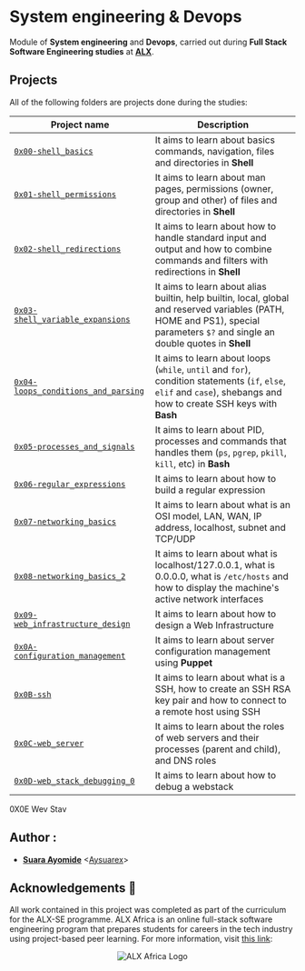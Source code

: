# System engineering & Devops

Module of **System engineering** and **Devops**, carried out during **Full Stack Software Engineering studies** at **[ALX](https://www.alxafrica.com/)**.

## Projects
All of the following folders are projects done during the studies:

| Project name | Description |
| ------------ | ----------- |
| [`0x00-shell_basics`](https://github.com/aysuarex/alx-system_engineering-devops/tree/master/0x00-shell_basics) | It aims to learn about basics commands, navigation, files and directories in **Shell** |
| [`0x01-shell_permissions`](https://github.com/aysuarex/alx-system_engineering-devops/tree/master/0x01-shell_permissions) | It aims to learn about man pages, permissions (owner, group and other) of files and directories in **Shell** |
| [`0x02-shell_redirections`](https://github.com/aysuarex/alx-system_engineering-devops/tree/master/0x02-shell_redirections) | It aims to learn about how to handle standard input and output and how to combine commands and filters with redirections in **Shell** |
| [`0x03-shell_variable_expansions`](https://github.com/aysuarex/alx-system_engineering-devops/tree/master/0x03-shell_variables_expansions) | It aims to learn about alias builtin, help builtin, local, global and reserved variables (PATH, HOME and PS1), special parameters `$?` and single an double quotes in **Shell** |
| [`0x04-loops_conditions_and_parsing`](https://github.com/aysuarex/alx-system_engineering-devops/tree/master/0x04-loops_conditions_and_parsing) | It aims to learn about loops (`while`, `until` and `for`), condition statements (`if`, `else`, `elif` and `case`), shebangs and how to create SSH keys with **Bash** |
| [`0x05-processes_and_signals`](https://github.com/aysuarex/alx-system_engineering-devops/tree/master/0x05-processes_and_signals) | It aims to learn about PID, processes and commands that handles them (`ps`, `pgrep`, `pkill`, `kill`, etc) in **Bash** |
| [`0x06-regular_expressions`](https://github.com/aysuarex/alx-system_engineering-devops/edit/master/0x06-regular_expressions) | It aims to learn about how to build a regular expression |
| [`0x07-networking_basics`](https://github.com/aysuarex/alx-system_engineering-devops/edit/master/0x07-networking_basics) | It aims to learn about what is an OSI model, LAN, WAN, IP address, localhost, subnet and TCP/UDP |
| [`0x08-networking_basics_2`](https://github.com/aysuarex/alx-system_engineering-devops/edit/master/0x08-networking_basics_2) | It aims to learn about what is localhost/127.0.0.1, what is 0.0.0.0, what is `/etc/hosts` and how to display the machine's active network interfaces |
| [`0x09-web_infrastructure_design`](https://github.com/aysuarex/alx-system_engineering-devops/edit/master/0x09-web_infrastructure_design) | It aims to learn about how to design a Web Infrastructure |
| [`0x0A-configuration_management`](https://github.com/aysuarex/alx-system_engineering-devops/edit/master/0x0A-configuration_management) | It aims to learn about server configuration management using **Puppet** |
| [`0x0B-ssh`](https://github.com/aysuarex/alx-system_engineering-devops/edit/master/0x0B-ssh) | It aims to learn about what is a SSH, how to create an SSH RSA key pair and how to connect to a remote host using SSH |
| [`0x0C-web_server`](https://github.com/aysuarex/alx-system_engineering-devops/edit/master/0x0C-web_server) | It aims to learn about the roles of web servers and their processes (parent and child), and DNS roles |
| [`0x0D-web_stack_debugging_0`](https://github.com/aysuarex/alx-system_engineering-devops/tree/master/0x0D-web_stack_debugging_0) | It aims to learn about how to debug a webstack |
0X0E Wev Stav

## Author :
* **[Suara Ayomide](https://twitter.com/Aysuarex)** <[Aysuarex](https://github.com/Aysuarex)>

## Acknowledgements :pray:

All work contained in this project was completed as part of the curriculum for the ALX-SE programme. ALX Africa is an online full-stack software engineering program that prepares students for careers in the tech industry using project-based peer learning. For more information, visit [this link](https://www.alxafrica.com//):


<p align="center">
  <img src="http://www.alxafrica.com/wp-content/uploads/2022/01/header-logo.png"
    alt="ALX Africa Logo"
  >
  </p>
